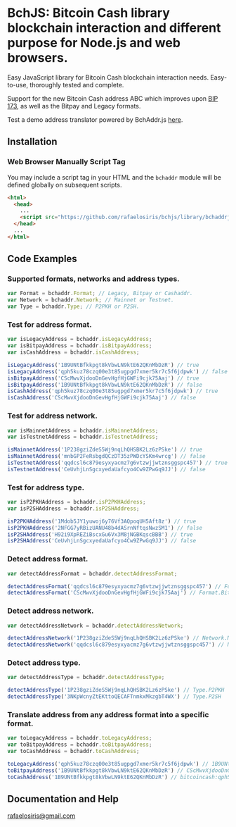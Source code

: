 # BchJS: Bitcoin Cash library blockchain interaction and different purpose for Node.js and web browsers.


Easy JavaScript library for Bitcoin Cash blockchain interaction needs. Easy-to-use, thoroughly tested and complete.

Support for the new Bitcoin Cash address ABC which improves upon [BIP 173](https://github.com/bitcoin/bips/blob/master/bip-0173.mediawiki), as well as the Bitpay and Legacy formats.

Test a demo address translator powered by BchAddr.js [here](https://bitcoincashjs.github.io/address/).

## Installation

### Web Browser Manually Script Tag

You may include a script tag in your HTML and the `bchaddr` module will be defined globally on subsequent scripts.

```html
<html>
  <head>
    ...
    <script src="https://github.com/rafaelosiris/bchjs/library/bchaddrjs-0.3.0.min.js"></script>
  </head>
  ...
</html>
```

## Code Examples

### Supported formats, networks and address types.
```javascript
var Format = bchaddr.Format; // Legacy, Bitpay or Cashaddr.
var Network = bchaddr.Network; // Mainnet or Testnet.
var Type = bchaddr.Type; // P2PKH or P2SH.
```

### Test for address format.
```javascript
var isLegacyAddress = bchaddr.isLegacyAddress;
var isBitpayAddress = bchaddr.isBitpayAddress;
var isCashAddress = bchaddr.isCashAddress;

isLegacyAddress('1B9UNtBfkkpgt8kVbwLN9ktE62QKnMbDzR') // true
isLegacyAddress('qph5kuz78czq00e3t85ugpgd7xmer5kr7c5f6jdpwk') // false
isBitpayAddress('CScMwvXjdooDnGevHgfHjGWFi9cjk75Aaj') // true
isBitpayAddress('1B9UNtBfkkpgt8kVbwLN9ktE62QKnMbDzR') // false
isCashAddress('qph5kuz78czq00e3t85ugpgd7xmer5kr7c5f6jdpwk') // true
isCashAddress('CScMwvXjdooDnGevHgfHjGWFi9cjk75Aaj') // false
```

### Test for address network.
```javascript
var isMainnetAddress = bchaddr.isMainnetAddress;
var isTestnetAddress = bchaddr.isTestnetAddress;

isMainnetAddress('1P238gziZdeS5Wj9nqLhQHSBK2Lz6zPSke') // true
isMainnetAddress('mnbGP2FeRsbgdQCzDT35zPWDcYSKm4wrcg') // false
isTestnetAddress('qqdcsl6c879esyxyacmz7g6vtzwjjwtznsggspc457') // true
isTestnetAddress('CeUvhjLnSgcxyedaUafcyo4Cw9ZPwGq9JJ') // false
```

### Test for address type.
```javascript
var isP2PKHAddress = bchaddr.isP2PKHAddress;
var isP2SHAddress = bchaddr.isP2SHAddress;

isP2PKHAddress('1Mdob5JY1yuwoj6y76Vf3AQpoqUH5Aft8z') // true
isP2PKHAddress('2NFGG7yRBizUANU48b4dASrnNftqsNwzSM1') // false
isP2SHAddress('H92i9XpREZiBscxGu6Vx3M8jNGBKqscBBB') // true
isP2SHAddress('CeUvhjLnSgcxyedaUafcyo4Cw9ZPwGq9JJ') // false
```

### Detect address format.
```javascript
var detectAddressFormat = bchaddr.detectAddressFormat;

detectAddressFormat('qqdcsl6c879esyxyacmz7g6vtzwjjwtznsggspc457') // Format.Cashaddr
detectAddressFormat('CScMwvXjdooDnGevHgfHjGWFi9cjk75Aaj') // Format.Bitpay
```

### Detect address network.
```javascript
var detectAddressNetwork = bchaddr.detectAddressNetwork;

detectAddressNetwork('1P238gziZdeS5Wj9nqLhQHSBK2Lz6zPSke') // Network.Mainnet
detectAddressNetwork('qqdcsl6c879esyxyacmz7g6vtzwjjwtznsggspc457') // Network.Testnet
```

### Detect address type.
```javascript
var detectAddressType = bchaddr.detectAddressType;

detectAddressType('1P238gziZdeS5Wj9nqLhQHSBK2Lz6zPSke') // Type.P2PKH
detectAddressType('3NKpWcnyZtEKttoQECAFTnmkxMkzgbT4WX') // Type.P2SH
```

### Translate address from any address format into a specific format.
```javascript
var toLegacyAddress = bchaddr.toLegacyAddress;
var toBitpayAddress = bchaddr.toBitpayAddress;
var toCashAddress = bchaddr.toCashAddress;

toLegacyAddress('qph5kuz78czq00e3t85ugpgd7xmer5kr7c5f6jdpwk') // 1B9UNtBfkkpgt8kVbwLN9ktE62QKnMbDzR
toBitpayAddress('1B9UNtBfkkpgt8kVbwLN9ktE62QKnMbDzR') // CScMwvXjdooDnGevHgfHjGWFi9cjk75Aaj
toCashAddress('1B9UNtBfkkpgt8kVbwLN9ktE62QKnMbDzR') // bitcoincash:qph5kuz78czq00e3t85ugpgd7xmer5kr7c5f6jdpwk
```

## Documentation and Help

rafaelosiris@gmail.com 

